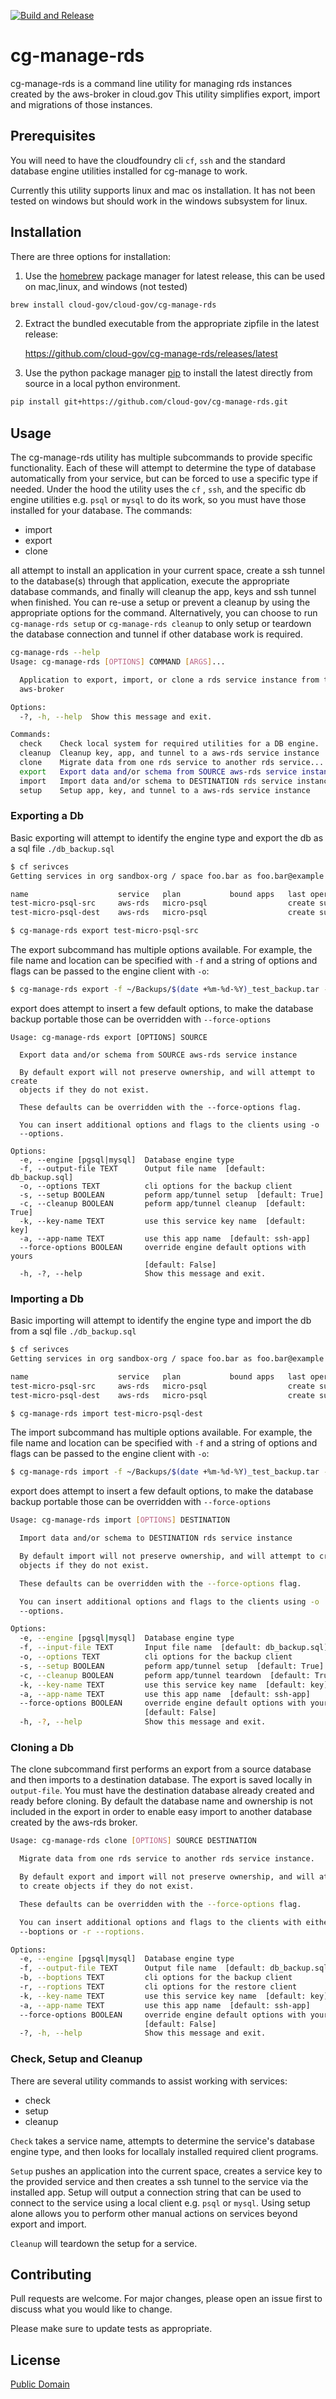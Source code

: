 [![Build and Release](https://github.com/rbogle/cg-manage-rds/actions/workflows/build-release.yml/badge.svg)](https://github.com/rbogle/cg-manage-rds/actions/workflows/build-release.yml)

# cg-manage-rds

cg-manage-rds is a command line utility for managing rds instances created by the aws-broker in cloud.gov
This utility simplifies export, import and migrations of those instances.

## Prerequisites

You will need to have the cloudfoundry cli `cf`, `ssh` and the standard database engine utilities installed for cg-manage to work.

Currently this utility supports linux and mac os installation. It has not been tested on windows but should work in the windows subsystem for linux.

## Installation

There are three options for installation:

1. Use the [homebrew](https://brew.sh/) package manager for latest release, this can be used on mac,linux, and windows (not tested)

```bash
brew install cloud-gov/cloud-gov/cg-manage-rds
```

2. Extract the bundled executable from the appropriate zipfile in the latest release:
  
    <https://github.com/cloud-gov/cg-manage-rds/releases/latest>

3. Use the python package manager [pip](https://pip.pypa.io/en/stable/) to install the latest directly from source in a local python environment. 

```bash
pip install git+https://github.com/cloud-gov/cg-manage-rds.git
```

## Usage

The cg-manage-rds utility has multiple subcommands to provide specific functionality. Each of these will attempt to determine the type of database automatically from your service, but can be forced to use a specific type if needed. Under the hood the utility uses the `cf` , `ssh`, and the specific db engine utilities e.g. `psql` or `mysql` to do its work, so you must have those installed for your database. The commands:

- import
- export
- clone

all attempt to install an application in your current space, create a ssh tunnel to the database(s) through that application, execute the appropriate database commands, and finally will cleanup the app, keys and ssh tunnel when finished. You can re-use a setup or prevent a cleanup by using the appropriate options for the command. Alternatively, you can choose to run `cg-manage-rds setup` or `cg-manage-rds cleanup` to only setup or teardown the database connection and tunnel if other database work is required.

```bash
cg-manage-rds --help
Usage: cg-manage-rds [OPTIONS] COMMAND [ARGS]...

  Application to export, import, or clone a rds service instance from the
  aws-broker

Options:
  -?, -h, --help  Show this message and exit.

Commands:
  check    Check local system for required utilities for a DB engine.
  cleanup  Cleanup key, app, and tunnel to a aws-rds service instance
  clone    Migrate data from one rds service to another rds service...
  export   Export data and/or schema from SOURCE aws-rds service instance
  import   Import data and/or schema to DESTINATION rds service instance
  setup    Setup app, key, and tunnel to a aws-rds service instance
```

### Exporting a Db

Basic exporting will attempt to identify the engine type and export the db as a sql file `./db_backup.sql`
```bash
$ cf serivces
Getting services in org sandbox-org / space foo.bar as foo.bar@example.gov...

name                    service   plan           bound apps   last operation     broker       upgrade available
test-micro-psql-src     aws-rds   micro-psql                  create succeeded   aws-broker   
test-micro-psql-dest    aws-rds   micro-psql                  create succeeded   aws-broker 

$ cg-manage-rds export test-micro-psql-src

```

The export subcommand has multiple options available. For example, the file name and location can be specified with `-f` and a string of options and flags can be passed to the engine client with `-o`:

```bash
$ cg-manage-rds export -f ~/Backups/$(date +%m-%d-%Y)_test_backup.tar -o "-F t" test-micro-psql-src

```

export does attempt to insert a few default options, to make the database backup portable those can be overridden with `--force-options` 

```
Usage: cg-manage-rds export [OPTIONS] SOURCE

  Export data and/or schema from SOURCE aws-rds service instance

  By default export will not preserve ownership, and will attempt to create
  objects if they do not exist.

  These defaults can be overridden with the --force-options flag.

  You can insert additional options and flags to the clients using -o
  --options.

Options:
  -e, --engine [pgsql|mysql]  Database engine type
  -f, --output-file TEXT      Output file name  [default: db_backup.sql]
  -o, --options TEXT          cli options for the backup client
  -s, --setup BOOLEAN         peform app/tunnel setup  [default: True]
  -c, --cleanup BOOLEAN       peform app/tunnel cleanup  [default: True]
  -k, --key-name TEXT         use this service key name  [default: key]
  -a, --app-name TEXT         use this app name  [default: ssh-app]
  --force-options BOOLEAN     override engine default options with yours
                              [default: False]
  -h, -?, --help              Show this message and exit.

```

### Importing a Db

Basic importing will attempt to identify the engine type and import the db from a sql file `./db_backup.sql`
```bash
$ cf serivces
Getting services in org sandbox-org / space foo.bar as foo.bar@example.gov...

name                    service   plan           bound apps   last operation     broker       upgrade available
test-micro-psql-src     aws-rds   micro-psql                  create succeeded   aws-broker   
test-micro-psql-dest    aws-rds   micro-psql                  create succeeded   aws-broker  

$ cg-manage-rds import test-micro-psql-dest

```

The import subcommand has multiple options available. For example, the file name and location can be specified with `-f` and a string of options and flags can be passed to the engine client with `-o`:

```bash
$ cg-manage-rds import -f ~/Backups/$(date +%m-%d-%Y)_test_backup.tar -o "-F t" test-micro-psql-dest

```

export does attempt to insert a few default options, to make the database backup portable those can be overridden with `--force-options`

```bash
Usage: cg-manage-rds import [OPTIONS] DESTINATION

  Import data and/or schema to DESTINATION rds service instance

  By default import will not preserve ownership, and will attempt to create
  objects if they do not exist.

  These defaults can be overridden with the --force-options flag.

  You can insert additional options and flags to the clients using -o
  --options.

Options:
  -e, --engine [pgsql|mysql]  Database engine type
  -f, --input-file TEXT       Input file name  [default: db_backup.sql]
  -o, --options TEXT          cli options for the backup client
  -s, --setup BOOLEAN         peform app/tunnel setup  [default: True]
  -c, --cleanup BOOLEAN       peform app/tunnel teardown  [default: True]
  -k, --key-name TEXT         use this service key name  [default: key]
  -a, --app-name TEXT         use this app name  [default: ssh-app]
  --force-options BOOLEAN     override engine default options with yours
                              [default: False]
  -h, -?, --help              Show this message and exit.
```

### Cloning a Db

The clone subcommand first performs an export from a source database and then imports to a destination database. The export is saved locally in `output-file`. You must have the destination database already created and ready before cloning. By default the database name and ownership  is not included in the export in order to enable easy import to another database created by the aws-rds broker.

```bash
Usage: cg-manage-rds clone [OPTIONS] SOURCE DESTINATION

  Migrate data from one rds service to another rds service instance.

  By default export and import will not preserve ownership, and will attempt
  to create objects if they do not exist.

  These defaults can be overridden with the --force-options flag.

  You can insert additional options and flags to the clients with either -b
  --boptions or -r --roptions.

Options:
  -e, --engine [pgsql|mysql]  Database engine type
  -f, --output-file TEXT      Output file name  [default: db_backup.sql]
  -b, --boptions TEXT         cli options for the backup client
  -r, --roptions TEXT         cli options for the restore client
  -k, --key-name TEXT         use this service key name  [default: key]
  -a, --app-name TEXT         use this app name  [default: ssh-app]
  --force-options BOOLEAN     override engine default options with yours
                              [default: False]
  -?, -h, --help              Show this message and exit.
```

### Check, Setup and Cleanup

There are several utility commands to assist working with services:

- check
- setup
- cleanup

`Check` takes a service name, attempts to determine the service's database engine type, and then looks for locallaly installed required client programs.

`Setup` pushes an application into the current space, creates a service key to the provided service and then creates a ssh tunnel to the service via the installed app. Setup will output a connection string that can be used to connect to the service using a local client e.g. `psql` or `mysql`. Using setup alone allows you to perform other manual actions on services beyond export and import.

`Cleanup` will teardown the setup for a service.

## Contributing

Pull requests are welcome. For major changes, please open an issue first to discuss what you would like to change.

Please make sure to update tests as appropriate.

## License

[Public Domain](LICENSE.md)
